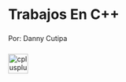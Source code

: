 <h1 align="left">Trabajos En C++</h1>

###

<p align="left">Por: Danny Cutipa</p>

###

<div align="left">
  <img src="https://cdn.jsdelivr.net/gh/devicons/devicon/icons/cplusplus/cplusplus-original.svg" height="40" alt="cplusplus logo"  />
</div>

###
